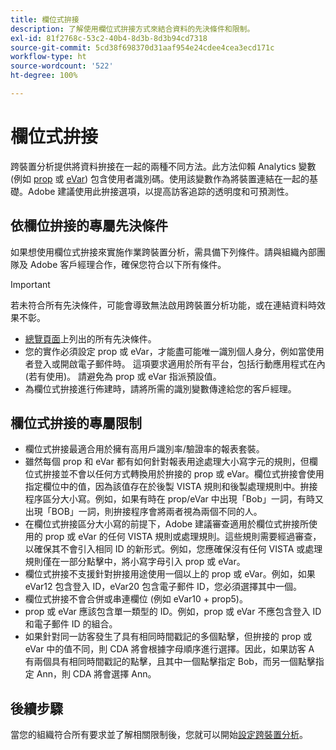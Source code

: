 ```yaml
---
title: 欄位式拚接
description: 了解使用欄位式拚接方式來結合資料的先決條件和限制。
exl-id: 81f2768c-53c2-40b4-8d3b-8d3b94cd7318
source-git-commit: 5cd38f698370d31aaf954e24cdee4cea3ecd171c
workflow-type: ht
source-wordcount: '522'
ht-degree: 100%

---
```


# 欄位式拚接

跨裝置分析提供將資料拚接在一起的兩種不同方法。此方法仰賴 Analytics 變數 (例如 [prop](/help/implement/vars/page-vars/prop.md) 或 [eVar](/help/implement/vars/page-vars/evar.md)) 包含使用者識別碼。使用該變數作為將裝置連結在一起的基礎。Adobe 建議使用此拚接選項，以提高訪客追踪的透明度和可預測性。

## 依欄位拚接的專屬先決條件

如果想使用欄位式拚接來實施作業跨裝置分析，需具備下列條件。請與組織內部團隊及 Adobe 客戶經理合作，確保您符合以下所有條件。

>[!IMPORTANT]
>
>若未符合所有先決條件，可能會導致無法啟用跨裝置分析功能，或在連結資料時效果不彰。

* [總覽頁面](overview.md)上列出的所有先決條件。
* 您的實作必須設定 prop 或 eVar，才能盡可能唯一識別個人身分，例如當使用者登入或開啟電子郵件時。 這項要求適用於所有平台，包括行動應用程式在內 (若有使用)。 請避免為 prop 或 eVar 指派預設值。
* 為欄位式拚接進行佈建時，請將所需的識別變數傳達給您的客戶經理。

## 欄位式拚接的專屬限制

* 欄位式拚接最適合用於擁有高用戶識別率/驗證率的報表套裝。
* 雖然每個 prop 和 eVar 都有如何針對報表用途處理大小寫字元的規則，但欄位式拚接並不會以任何方式轉換用於拚接的 prop 或 eVar。欄位式拚接會使用指定欄位中的值，因為該值存在於後製 VISTA 規則和後製處理規則中。拚接程序區分大小寫。例如，如果有時在 prop/eVar 中出現「Bob」一詞，有時又出現「BOB」一詞，則拚接程序會將兩者視為兩個不同的人。
* 在欄位式拚接區分大小寫的前提下，Adobe 建議審查適用於欄位式拚接所使用的 prop 或 eVar 的任何 VISTA 規則或處理規則。這些規則需要經過審查，以確保其不會引入相同 ID 的新形式。例如，您應確保沒有任何 VISTA 或處理規則僅在一部分點擊中，將小寫字母引入 prop 或 eVar。
* 欄位式拚接不支援針對拚接用途使用一個以上的 prop 或 eVar。例如，如果 eVar12 包含登入 ID，eVar20 包含電子郵件 ID，您必須選擇其中一個。
* 欄位式拚接不會合併或串連欄位 (例如 eVar10 + prop5)。
* prop 或 eVar 應該包含單一類型的 ID。例如，prop 或 eVar 不應包含登入 ID 和電子郵件 ID 的組合。
* 如果針對同一訪客發生了具有相同時間戳記的多個點擊，但拚接的 prop 或 eVar 中的值不同，則 CDA 將會根據字母順序進行選擇。因此，如果訪客 A 有兩個具有相同時間戳記的點擊，且其中一個點擊指定 Bob，而另一個點擊指定 Ann，則 CDA 將會選擇 Ann。


## 後續步驟

當您的組織符合所有要求並了解相關限制後，您就可以開始[設定跨裝置分析](setup.md)。
